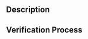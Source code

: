 ## Description
<!-- Description of changes introduced in this pull request -->
<!-- Please link any related issues here -->

## Verification Process

<!-- 
How did you verify that all changes introduced in this pull request work as expected?
How did you verify that the changes did not introduce any regressions?
-->
